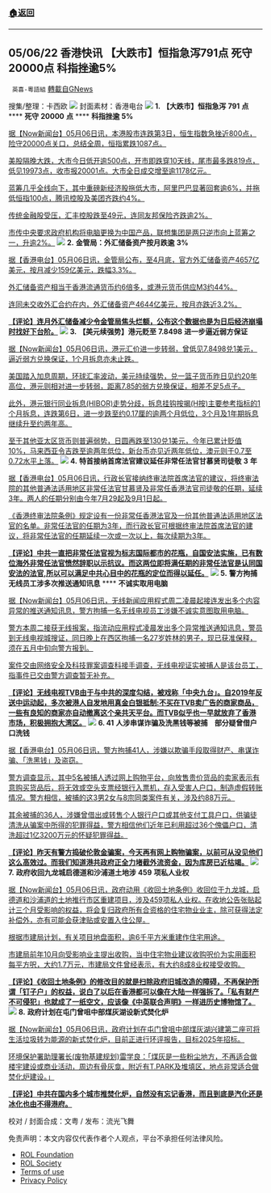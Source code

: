 ###  [:house:返回](README.md)
---


## 05/06/22 香港快讯 【大跌市】恒指急泻791点 死守20000点 科指挫逾5%
` 英喜-粵語組` [轉載自GNews](https://gnews.org/zh-hans/2480215/)

搜集/整理：卡西欧
 ![](https://assets.gnews.org/wp-content/uploads/2022/05/0506fenmian.jpg) 
封面素材：香港电台
 ![](https://assets.gnews.org/wp-content/uploads/2022/05/2022-05-06-1.png) 
**1.** **【大跌市】恒指急泻** **791** **点** **** **死守** **20000** **点** **** **科指挫逾** **5%**
 
[据【Now新闻台】05月06日讯，本港股市连跌第3日，恒生指数急挫近800点，险守20000点关口，总结全周，恒指累跌1087点。](https://news.now.com/home/finance/player?newsId=475110)
 
[美股隔晚大跌，大市今日低开逾500点，开市即跌穿10天线，尾市最多跌819点，低见19973点，收市报20001点。大市全日成交增至逾1178亿元。](https://news.now.com/home/finance/player?newsId=475110)
 
[蓝筹几乎全线向下，其中重磅新经济股拖低大市，阿里巴巴显著回套逾6%，并拖低恒指100点，腾讯控股及美团齐跌约4%。](https://news.now.com/home/finance/player?newsId=475110)
 
[传统金融股受压，汇丰控股跌至49元，连同友邦保险齐跌逾2%。](https://news.now.com/home/finance/player?newsId=475110)
 
[市传中央要求政府机构将电脑更换为中国产品，联想集团是两只逆市向上蓝筹之一，升逾2%。](https://news.now.com/home/finance/player?newsId=475110)
 ![](https://assets.gnews.org/wp-content/uploads/2022/05/2022-05-06-2.png) 
**2.** **金管局：外汇储备资产按月跌逾** **3%**
 
[据【香港电台】05月06日讯，金管局公布，至4月底，官方外汇储备资产4657亿美元，按月减少159亿美元，跌幅3.3%。](https://news.rthk.hk/rthk/ch/component/k2/1647334-20220506.htm)
 
[外汇储备资产相当于香港流通货币约6倍多，或港元货币供应M3约44%。](https://news.rthk.hk/rthk/ch/component/k2/1647334-20220506.htm)
 
[连同未交收外汇合约在内，外汇储备资产4644亿美元，按月亦跌近3.2%。](https://news.rthk.hk/rthk/ch/component/k2/1647334-20220506.htm)
 
**[【评论】连月外汇储备减少令金管局焦头烂额，公布这个数据也是为日后经济崩塌时找好下台阶。](https://news.rthk.hk/rthk/ch/component/k2/1647334-20220506.htm)**
 ![](https://assets.gnews.org/wp-content/uploads/2022/05/2022-05-06-3.png) 
**3.** **【美元续强势】港元贬至** **7.8498** **进一步逼近弱方保证**
 
[据【Now新闻台】05月06日讯，港元汇价进一步转弱，曾低见7.8498兑1美元，逼近弱方兑换保证，1个月拆息亦未止跌。](https://news.now.com/home/finance/player?newsId=475095)
 
[美国踏入加息周期，环球汇率波动，美元持续强势，兑一篮子货币昨日见约20年高位，港元则相对进一步转弱，距离7.85的弱方兑换保证，相差不足5点子。](https://news.now.com/home/finance/player?newsId=475095)
 
[此外，港元银行同业拆息(HIBOR)走势分歧，拆息挂钩按揭(H按)主要参考指标的1个月拆息，连跌第6日，进一步跌至约0.17厘的逾两个月低位，3个月及1年期拆息继续升至约两年高。](https://news.now.com/home/finance/player?newsId=475095)
 
[至于其他亚太区货币则普遍弱势，日圆再跌至130兑1美元，今年已累计贬值10%，马来西亚令吉跌至逾两年低位，新台币亦见近两年低位，澳元则于0.7至0.72水平上落。](https://news.now.com/home/finance/player?newsId=475095)
 ![](https://assets.gnews.org/wp-content/uploads/2022/05/2022-05-06-4.png) 
**4.** **特首接纳首席法官建议延任非常任法官甘慕贤司徒敬** **3** **年**
 
[据【香港电台】05月06日讯，行政长官接纳终审法院首席法官的建议，将终审法院的其他普通法适用地区非常任法官甘慕贤及非常任香港法官司徒敬的任期，延续3年。两人的任期分别由今年7月29起及9月1日起。](https://news.rthk.hk/rthk/ch/component/k2/1647344-20220506.htm)
 
[《香港终审法院条例》规定设有一份非常任香港法官及一份其他普通法适用地区法官的名单。非常任法官的任期为3年，而行政长官可根据终审法院首席法官的建议，将非常任法官的任期延续一次或一次以上，每次续期为3年。](https://news.rthk.hk/rthk/ch/component/k2/1647344-20220506.htm)
 
**[【评论】中共一直把非常任法官视为标志国际都市的花瓶，自国安法实施，已有数位海外非常任法官愤然辞职以示抗议。而这两位即将满任期的非常任法官是认同国安法的法官,所以可以满足中共心目中的花瓶的定位而得以延任。](https://news.rthk.hk/rthk/ch/component/k2/1647344-20220506.htm)**
 ![](https://assets.gnews.org/wp-content/uploads/2022/05/2022-05-06-5.png) 
**5.** **警方拘捕无线员工涉多次推送通知讯息** **** **不诚实取用电脑**
 
[据【Now新闻台】05月06日讯，无线新闻应用程式周二凌晨起接连发出多个内容异常的推送通知讯息，警方拘捕一名无线电视员工涉嫌不诚实意图取用电脑。](https://news.now.com/home/local/player?newsId=475050)
 
[警方本周二接获无线报案，指流动应用程式凌晨发出多个异常推送通知讯息，警员到无线电视城搜证，同日晚上在西区拘捕一名27岁姓林的男子，现已获准保释，须在五月中旬向警方报到。](https://news.now.com/home/local/player?newsId=475050)
 
[案件交由网络安全及科技罪案调查科接手调查，无线电视证实被捕人是该台员工，指事件已交由警方调查暂无补充。](https://news.now.com/home/local/player?newsId=475050)
 
**[【评论】无线电视TVB由于与中共的深度勾结，被戏称「中央九台」。自2019年反送中运动起，多次被港人自发地用真金白银抵制:不买在TVB卖广告的商家商品，一些有良知的商家亦自动撤离这个亲共天平台。而TVB似乎也一早就放弃了香港市场，积极拥抱大湾区。](https://news.now.com/home/local/player?newsId=475050)**
 ![](https://assets.gnews.org/wp-content/uploads/2022/05/2022-05-06-6.png) 
**6. 41** **人涉串谋诈骗及洗黑钱等被捕　部分疑曾借户口洗钱**
 
[据【香港电台】05月06日讯，警方拘捕41人，涉嫌以欺骗手段取得财产、串谋诈骗、「洗黑钱」及盗窃。](https://news.rthk.hk/rthk/ch/component/k2/1647233-20220506.htm)
 
[警方调查显示，其中5名被捕人透过网上购物平台，向放售贵价货品的卖家表示有意购买货品后，将无效或空头支票经银行入票机，存入受害人户口，制造虚假转账情况。警方相信，被捕的这3男2女与8宗同类案件有关，涉及约88万元。](https://news.rthk.hk/rthk/ch/component/k2/1647233-20220506.htm)
 
[其余被捕的36人，涉嫌曾借出或转售个人银行户口或其他支付工具户口，供骗徒清洗从骗案中所得的犯罪得益，警方相信他们近年已利用超过36个傀儡户口，清洗超过1亿3200万元的怀疑犯罪得益。](https://news.rthk.hk/rthk/ch/component/k2/1647233-20220506.htm)
 
**[【评论】昨天有警方捣破伦敦金骗案，今天再有网上购物骗案，以前可从没见他们这么高效过。而我们知道港共政府正全力堵截外流资金，因为库房已近枯竭。](https://news.rthk.hk/rthk/ch/component/k2/1647233-20220506.htm)**
 ![](https://assets.gnews.org/wp-content/uploads/2022/05/2022-05-06-7.png) 
**7.** **政府收回九龙城启德道和沙浦道土地涉** **459** **项私人业权**
 
[据【Now新闻台】05月06日讯，政府动用《收回土地条例》收回位于九龙城，启德道和沙浦道的土地推行市区重建项目，涉及459项私人业权。在收地公告张贴起计三个月受影响的权益，将会复归政府所有合资格的住宅物业业主，除可获得法定补偿外，亦有可能会获津贴或安置入住公屋。](https://news.now.com/home/local/player?newsId=475084)
 
[根据市建局计划，有关项目地盘面积，逾6千平方米重建作住宅用途。](https://news.now.com/home/local/player?newsId=475084)
 
[市建局前年10月向受影响业主提出收购，当中住宅物业建议收购呎价为实用面积每平方呎，大约1.7万元，市建局文件曾经表示，有大约8成8业权接受收购。](https://news.now.com/home/local/player?newsId=475084)
 
**[【评论】《收回土地条例》的修改目的就是扫除政府旧城改造的障碍，不再保护所谓「钉子户」的权益，说白了以后在香港都可以像在大陆一样强拆了。「私有财产不可侵犯」也就成了一纸空文，应该像《中英联合声明》一样进历史博物馆了。](https://news.now.com/home/local/player?newsId=475084)**
 ![](https://assets.gnews.org/wp-content/uploads/2022/05/2022-05-06-8.png) 
**8.** **政府计划在屯门曾咀中部煤灰湖设新式焚化炉**
 
[据【Now新闻台】05月06日讯，政府计划在屯门曾咀中部煤灰湖兴建第二座可将生活垃圾转为能源的新式焚化炉，目前正进行环评报告，目标2025年招标。](https://news.now.com/home/local/player?newsId=474999)
 
[环境保护署助理署长(废物基建规划)雷学良：「煤灰是一些粉尘地方，不再适合做楼宇建设或商业活动，周边有骨灰龛，附近有T.PARK及堆填区，地点非常适合做焚化炉建设。」](https://news.now.com/home/local/player?newsId=474999)
 
**[【评论】中共在国内多个城市推焚化炉，自然没有忘记香港，而且到底是汽化还是冰化也由不得港府。](https://news.now.com/home/local/player?newsId=474999)**
 
校对 / 封面合成：文粤 / 发布：流光飞舞

免责声明：本文内容仅代表作者个人观点，平台不承担任何法律风险。
  
- [ROL Foundation](https://rolfoundation.org/)
- [ROL Society](https://rolsociety.org/)
- [Terms of use](https://gnews.org/terms-of-use-3/)
- [Privacy Policy](https://gnews.org/privacy-policy/)

